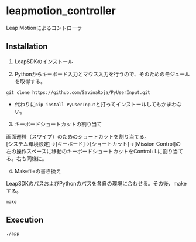 # leapmotion_controller

Leap Motionによるコントローラ </br>

## Installation

1. LeapSDKのインストール

2. Pythonからキーボード入力とマウス入力を行うので、そのためのモジュールを取得する。</br>
```
git clone https://github.com/SavinaRoja/PyUserInput.git
```

 - 代わりに`pip install PyUserInput`と打ってインストールしてもかまわない。


3. キーボードショートカットの割り当て 

画面遷移（スワイプ）のためのショートカットを割り当てる。 </br>
[システム環境設定]->[キーボード]->[ショートカット]->[Mission Control]の </br>
左の操作スペースに移動のキーボードショートカットをControl+Lに割り当てる。右も同様に。</br>


4. Makefileの書き換え

LeapSDKのパスおよびPythonのパスを各自の環境に合わせる。その後、makeする。

```
make
```

## Execution

```
./app
```
